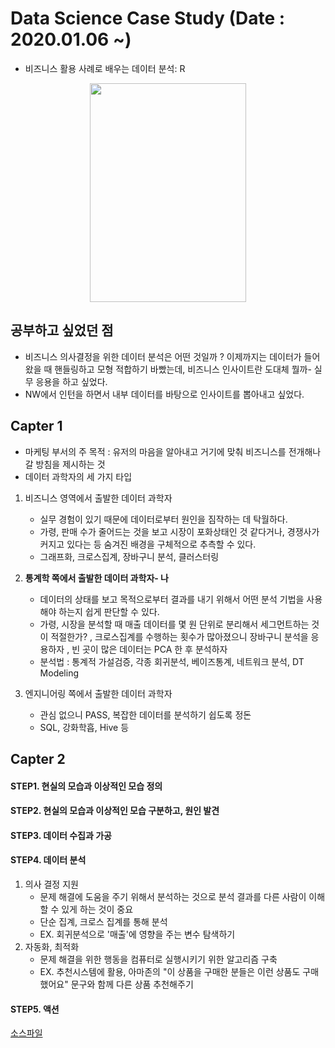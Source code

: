 # Data Science Case Study (Date : 2020.01.06 ~)
  -  비즈니스 활용 사례로 배우는 데이터 분석: R
<p align="center">
  <img width="250" height="350" src="https://ifh.cc/g/w5CqF.jpg">
</p>

## 공부하고 싶었던 점 
- 비즈니스 의사결정을 위한 데이터 분석은 어떤 것일까 ? 이제까지는 데이터가 들어왔을 때 핸들링하고 모형 적합하기 바빴는데, 비즈니스 인사이트란 도대체 뭘까- 실무 응용을 하고 싶었다. 
- NW에서 인턴을 하면서 내부 데이터를 바탕으로 인사이트를 뽑아내고 싶었다. 

## Capter 1 
- 마케팅 부서의 주 목적 : 유저의 마음을 알아내고 거기에 맞춰 비즈니스를 전개해나갈 방침을 제시하는 것
- 데이터 과학자의 세 가지 타입
1. 비즈니스 영역에서 출발한 데이터 과학자
   - 실무 경험이 있기 때문에 데이터로부터 원인을 짐작하는 데 탁월하다.
   - 가령, 판매 수가 줄어드는 것을 보고 시장이 포화상태인 것 같다거나, 경쟁사가 커지고 있다는 등 숨겨진 배경을 구체적으로 추측할 수 있다.
   - 그래프화, 크로스집계, 장바구니 분석, 클러스터링
   
2. **통계학 쪽에서 출발한 데이터 과학자- 나**  
   - 데이터의 상태를 보고 목적으로부터 결과를 내기 위해서 어떤 분석 기법을 사용해야 하는지 쉽게 판단할 수 있다.
   - 가령, 시장을 분석할 때 매출 데이터를 몇 원 단위로 분리해서 세그먼트하는 것이 적절한가? , 크로스집계를 수행하는 횟수가 많아졌으니 장바구니 분석을 응용하자 , 빈 곳이 많은 데이터는 PCA 한 후 분석하자 
   - 분석법 : 통계적 가설검증, 각종 회귀분석, 베이즈통계, 네트워크 분석, DT Modeling

3. 엔지니어링 쪽에서 출발한 데이터 과학자 
   - 관심 없으니 PASS, 복잡한 데이터를 분석하기 쉽도록 정돈
   - SQL, 강화학흡, Hive 등

## Capter 2
#### STEP1. 현실의 모습과 이상적인 모습 정의
#### STEP2. 현실의 모습과 이상적인 모습 구분하고, 원인 발견
#### STEP3. 데이터 수집과 가공
#### STEP4. 데이터 분석
1. 의사 결정 지원
   - 문제 해결에 도움을 주기 위해서 분석하는 것으로 분석 결과를 다른 사람이 이해할 수 있게 하는 것이 중요
   - 단순 집계, 크로스 집계를 통해 분석
   - EX. 회귀분석으로 '매출'에 영향을 주는 변수 탐색하기
2. 자동화, 최적화
   - 문제 해결을 위한 행동을 컴퓨터로 실행시키기 위한 알고리즘 구축
   - EX. 추천시스템에 활용, 아마존의 "이 상품을 구매한 분들은 이런 상품도 구매했어요" 문구와 함께 다른 상품 추천해주기
#### STEP5. 액션

[소스파일](http://www.hanbit.co.kr/support/supplement_list.html)



